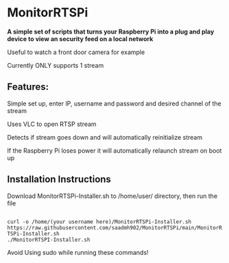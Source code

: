 <h1>MonitorRTSPi</h1>
<b>A simple set of scripts that turns your Raspberry Pi into a plug and play device to view an security feed on a local network</b>
<p>Useful to watch a front door camera for example</p>
<p>Currently ONLY supports 1 stream</p>

<h2>Features:</h2>
<p>Simple set up, enter IP, username and password and desired channel of the stream</p>
<p>Uses VLC to open RTSP stream</p>
<p>Detects if stream goes down and will automatically reinitialize stream</p>
<p>If the Raspberry Pi loses power it will automatically relaunch stream on boot up</p>


<h2>Installation Instructions</h2>
<p>Download MonitorRTSPi-Installer.sh to /home/user/ directory, then run the file</p>
<code>
curl -o /home/(your username here)/MonitorRTSPi-Installer.sh https://raw.githubusercontent.com/saadmh902/MonitorRTSPi/main/MonitorRTSPi-Installer.sh
./MonitorRTSPI-Installer.sh
</code>

Avoid Using sudo while running these commands!
